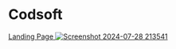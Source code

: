# Codsoft
<u>Landing Page<u>
![Screenshot 2024-07-28 213541](https://github.com/user-attachments/assets/5ef0382e-ee16-409e-96ea-098449863dbf)
